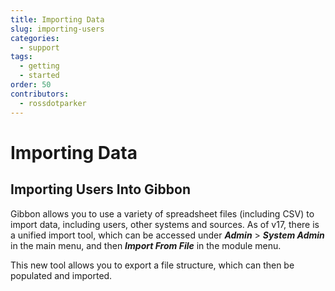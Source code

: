 ```yaml
---
title: Importing Data
slug: importing-users
categories:
  - support
tags:
  - getting
  - started
order: 50
contributors:
  - rossdotparker
---
```

# Importing Data

## Importing Users Into Gibbon

Gibbon allows you to use a variety of spreadsheet files (including CSV) to import data, including users, other systems and sources. As of v17, there is a unified import tool, which can be accessed under ___Admin___ > ___System Admin___ in the main menu, and then ___Import From File___ in the module menu. 

This new tool allows you to export a file structure, which can then be populated and imported.

